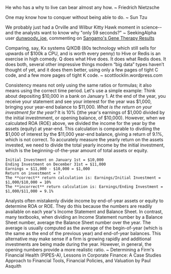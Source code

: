 He who has a why to live can bear almost any how. ~ Friedrich Nietzsche

One may know how to conquer without being able to do. ~ Sun Tzu

We probably just had a Orville and Wilbur Kitty Hawk moment in science--and the analysts want to know why "only 59 seconds?" ~ SeekingAlpha user [dunwoody_joe](https://seekingalpha.com/user/1099753/comments), commenting on [Sangamo's Gene Therapy Results](https://seekingalpha.com/article/4204400-sangamos-gene-therapy-results)

Comparing, say, Kx systems Q/KDB (80s technology which still sells for 
upwards of $100k a CPU, and is worth every penny) to Hive or Redis is 
an exercise in high comedy. Q does what Hive does. It does what Redis 
does. It does both, several other impressive things modern “big data” 
types haven’t thought of yet, and it does them better, using only a few 
pages of tight C code, and a few more pages of tight K code. ~ scottlocklin.wordpress.com

Consistency means not only using the same ratios or formulas; it also means using the correct time period. Let's use a simple example: Think about depositing $10,000 in a bank on January 1. At the end of the year, you receive your statement and see your interest for the year was $1,000, bringing your year-end balance to $11,000. *What is the return on your investment for the year?* It is 10% ()the year's earnings of $1,000 divided by the initial investmment, or opening balance, of $10,000). However, when we calculated ROA (ROE) above, we divided the income for the year by the assets (equity) at year-end. This calculation is comparable to divdiing the $1,000 of interest by the $11,000 year-end balance, giving a return of 9.1%, which is not correct. To accurately measure the yearly return on the assets invested, we need to divide the total yearly income by the initial investment, which is the beginning-of-the-year amount of total assets or equity.

    Initial Investment on January 1st = $10,000
    Ending Investment on December 31st = $11,000
    Earnings = $11,000 - $10,000 = $1,000
    Return on investment = ?
    The **correct** return calculation is: Earnings/Initial Investment = $1,000/$10,000 = 10%
    The **incorrect** return calculation is: Earnings/Ending Investment = $1,000/$11,000 = 9.1%
  
Analysts often mistakenly divide income by end-of-year assets or equity to determine ROA or ROE. They do this because the numbers are readily available on each year's Income Statement and Balance Sheet. In contrast, many textbooks, when dividing an Income Statement number by a Balance Sheet number, average the Balance Sheet number over the year. The average is usually computed as the average of the begin-of-year (which is the same as the end of the previous year) and end-of-year balances. This alternative may make sense if a firm is growing rapidly and additional investments are being made during the year. However, in general, the opening numbers provide a more realistic ratio.
~ Determining a Firm's Financial Health (PIPES-A), Lessons in Corporate Finance: A Case Studies Approach to Financial Tools, Financial Policies, and Valuation by Paul Asquith
